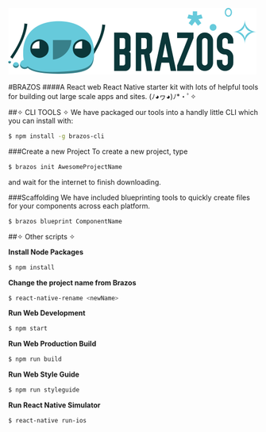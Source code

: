![Brazos](https://raw.githubusercontent.com/mutualmobile/Brazos/master/brazos.png)

#BRAZOS
####A React web React Native starter kit with lots of helpful tools for building out large scale apps and sites. 
(ﾉ◕ヮ◕)ﾉ*・ﾟ✧

##✧ CLI TOOLS ✧
We have packaged our tools into a handly little CLI which you can install with:
```bash
$ npm install -g brazos-cli
```
###Create a new Project
To create a new project, type 
```bash
$ brazos init AwesomeProjectName
```
and wait for the internet to finish downloading.

###Scaffolding
We have included blueprinting tools to quickly create files for your components across each platform.
```bash
$ brazos blueprint ComponentName
```


##✧ Other scripts ✧

__Install Node Packages__
```bash
$ npm install
```

__Change the project name from Brazos__
```bash
$ react-native-rename <newName>
```

__Run Web Development__
```bash
$ npm start
```

__Run Web Production Build__
```bash
$ npm run build
```

__Run Web Style Guide__
```bash
$ npm run styleguide
```

__Run React Native Simulator__
```bash
$ react-native run-ios
```